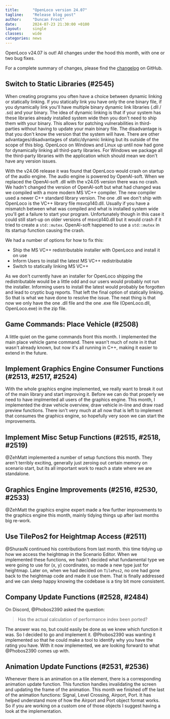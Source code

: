 ```yaml
---
title:      "OpenLoco version 24.07"
tagline:    "Release blog post"
author:     "Duncan Frost"
date:       2024-07-23 21:30:00 +0100
layout:     single
classes:    wide
categories: news
---
```


OpenLoco v24.07 is out! All changes under the hood this month, with one or two bug fixes.

For a complete summary of changes, please find the
[changelog](https://github.com/OpenLoco/OpenLoco/releases/tag/v24.07) on GitHub.

## Switch to Static Libraries (#2545)

When creating programs you often have a choice between dynamic linking or statically linking.
If you statically link you have only the one binary file, if you dynamically link you'll have
multiple binary dynamic link libraries (.dll / .so) and your binary. The idea of dynamic linking
is that if your system has these libraries already installed system wide then you don't need to
ship them with your binary. This allows for patching vulnerabilities in third-parties without
having to update your main binary file. The disadvantage is that you don't know the version that
the system will have. There are other advantages/disadvantages of static/dynamic linking but its
outside of the scope of this blog. OpenLoco on Windows and Linux up until now had gone for
dynamically linking all third-party libraries. For Windows we package all the third-party libraries
with the application which should mean we don't have any version issues.

With the v24.06 release it was found that OpenLoco would crash on startup of the audio engine.
The audio engine is powered by OpenAl-soft. When we replaced the OpenAl-soft .dll with the v24.05
version there was no crash. We hadn't changed the version of OpenAl-soft but what had changed was
we compiled with a more modern MS VC++ compiler. The new compiler used a newer C++ standard library
version. The one .dll we don't ship with OpenLoco is the VC++ library file msvcp140.dll. Usually
if you have a mismatch between what was compiled and what is installed system wide you'll get a
failure to start your program. Unfortunately though in this case it could still start-up on older
versions of msvcp140.dll but it would crash if it tried to create a `std::mutex`. OpenAl-soft
happened to use a `std::mutex` in its startup function causing the crash.

We had a number of options for how to fix this:
  - Ship the MS VC++ redistributable installer with OpenLoco and install it on use
  - Inform Users to install the latest MS VC++ redistributable
  - Switch to statically linking MS VC++

As we don't currently have an installer for OpenLoco shipping the redistributable would be a little
odd and our users would probably not run the installer. Informing users to install the latest would
probably be forgotten and lead to cryptic bug reports. That left the final option of statically
linking. So that is what we have done to resolve the issue. The neat thing is that now we only have
the one .dll file and the one .exe file (OpenLoco.dll, OpenLoco.exe) in the zip file.

## Game Commands: Place Vehicle (#2508)

A little quiet on the game commands front this month. I implemented the main place vehicle
game command. There wasn't much of note in it that wasn't already known, but now it's all
running in C++, making it easier to extend in the future. 

## Implement Graphics Engine Consumer Functions (#2513, #2517, #2524)

With the whole graphics engine implemented, we really want to break it out of the main
library and start improving it. Before we can do that properly we need to have implmented
all users of the graphics engine. This month, I implemented the draw vehicle overview, draw
vehicle in-line and draw road preview functions. There isn't very much at all now that is
left to implement that consumes the graphics engine, so hopefully very soon we can start the
improvements.

## Implement Misc Setup Functions (#2515, #2518, #2519)

@ZehMatt implemented a number of setup functions this month. They aren't terribly exciting,
generally just zeroing out certain memory on scenario start, but its all important work to
reach a state where we are standalone.

## Graphics Engine Improvements (#2516, #2530, #2533)

@ZehMatt the graphics engine expert made a few further improvements to the graphics engine
this month, mainly tidying things up after last months big re-work.

## Use TilePos2 for Heightmap Access (#2511)

@ShuraxN continued his contributions from last month. this time tidying up how we access the
heightmap in the Scenario Editor. When we implemented these functions, we hadn't decided what
fundamental type we were going to use for (x, y) coordinates, so made a new type just for
heightmap. Later on, when we had decided on `TilePos2`, no one had gone back to the heightmap
code and made it use them. That is finally addressed and we can sleep happy knowing the codebase
is a tiny bit more consistent.

## Company Update Functions (#2528, #2484)

On Discord, @Phobos2390 asked the question:

> Has the actual calculation of performance index been ported?

The answer was no, but could easily be done as we knew which function it was. So I decided to
go and implement it. @Phobos2390 was wanting it implemented so that he could make a tool to
identify why you have the rating you have. With it now implemented, we are looking forward to
what @Phobos2390 comes up with.

## Animation Update Functions (#2531, #2536)

Whenever there is an animation on a tile element, there is a corresponding animation update
function. This function handles invalidating the screen and updating the frame of the animation.
This month we finished off the last of the animation functions: Signal, Level Crossing, Airport, Port.
It has helped understand more of how the Airport and Port object format works. So if you are
working on a custom one of those objects I suggest having a look at the implementation.
